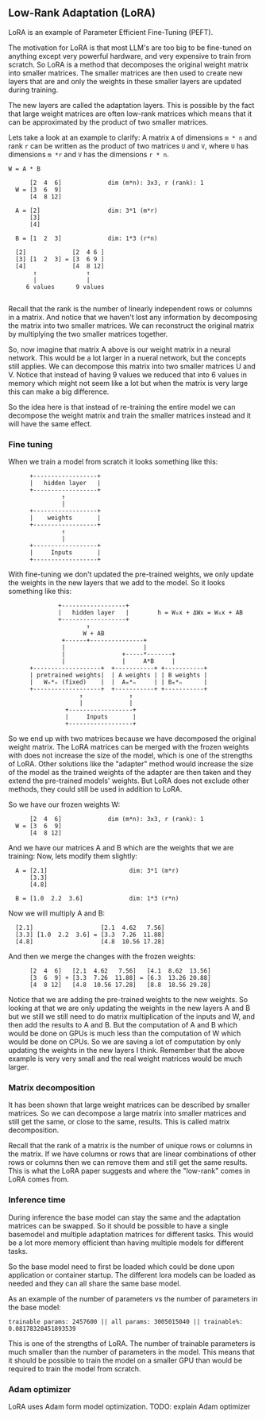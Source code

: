 ## Low-Rank Adaptation (LoRA)
LoRA is an example of Parameter Efficient Fine-Tuning (PEFT).

The motivation for LoRA is that most LLM's are too big to be fine-tuned on
anything except very powerful hardware, and very expensive to train from
scratch.
So LoRA is a method that decomposes the original weight matrix into smaller
matrices. The smaller matrices are then used to create new layers that are
and only the weights in these smaller layers are updated during training.

The new layers are called the adaptation layers. This is possible by the fact
that large weight matrices are often low-rank matrices which means that it can
be approximated by the product of two smaller matrices.

Lets take a look at an example to clarify:
A matrix `A` of dimensions `m * n` and rank `r` can be written as the product
of two matrices `U` and `V`, where `U` has dimensions `m *r` and `V` has
the dimensions `r * n`.

```
W = A * B
    
      [2  4  6]             dim (m*n): 3x3, r (rank): 1
  W = [3  6  9] 
      [4  8 12]

  A = [2]                   dim: 3*1 (m*r)
      [3]
      [4]

  B = [1  2  3]             dim: 1*3 (r*n)

  [2]             [2  4 6 ]
  [3] [1  2  3] = [3  6 9 ]  
  [4]             [4  8 12]
       ↑              ↑
       |              |
     6 values      9 values
 
```
Recall that the rank is the number of linearly independent rows or columns in
a matrix. And notice that we haven't lost any information by decomposing the
matrix into two smaller matrices. We can reconstruct the original matrix by
multiplying the two smaller matrices together.

So, now imagine that matrix A above is our weight matrix in a neural network.
This would be a lot larger in a nueral network, but the concepts still applies.
We can decompose this matrix into two smaller matrices U and V.
Notice that instead of having 9 values we reduced that into 6 values in memory
which might not seem like a lot but when the matrix is very large this can
make a big difference.

So the idea here is that instead of re-training the entire model we can
decompose the weight matrix and train the smaller matrices instead and it will
have the same effect.

### Fine tuning
When we train a model from scratch it looks something like this:
```
      +------------------+
      |   hidden layer   |
      +------------------+
               ↑
               |
      +------------------+
      |    weights       |
      +------------------+
               ↑
               |
      +------------------+
      |     Inputs       |
      +------------------+

```

With fine-tuning we don't updated the pre-trained weights, we only update the 
weights in the new layers that we add to the model. So it looks something like
this:
```
              +------------------+
              |   hidden layer   |        h = W₀x + ΔWx = W₀x + AB
              +------------------+
                      ↑       
                     W + AB
               +------+---------------+
               |                      |
               |                +-----*-------+
               |                |     A*B     |
      +-------------------+  +-----------+ +-----------+
      | pretrained weights|  | A weights | | B weights |
      |   Wₙ*ₙ (fixed)    |  |  Aₘ*ₙ     | | Bₘ*ₙ      |
      +-------------------+  +-----------+ +-----------+
                    ↑             ↑
                    |             |
                +------------------+
                |     Inputs       |
                +------------------+

````
So we end up with two matrices because we have decomposed the original weight
matrix. The LoRA matrices can be merged with the frozen weights with does not
increase the size of the model, which is one of the strengths of LoRA. Other
solutions like the "adapter" method would increase the size of the model as
the trained weights of the adapter are then taken and they extend the
pre-trained models' weights. But LoRA does not exclude other methods, they
could still be used in addition to LoRA.

So we have our frozen weights W:
```
      [2  4  6]             dim (m*n): 3x3, r (rank): 1
  W = [3  6  9] 
      [4  8 12]
```
And we have our matrices A and B which are the weights that we are training:
Now, lets modify them slightly:
```
  A = [2.1]                       dim: 3*1 (m*r)
      [3.3]
      [4.8]

  B = [1.0  2.2  3.6]             dim: 1*3 (r*n)
```
Now we will multiply A and B:
```
  [2.1]                   [2.1  4.62   7.56]
  [3.3] [1.0  2.2  3.6] = [3.3  7.26  11.88]
  [4.8]                   [4.8  10.56 17.28]
```
And then we merge the changes with the frozen weights:
```
      [2  4  6]   [2.1  4.62   7.56]   [4.1  8.62  13.56]
      [3  6  9] + [3.3  7.26  11.88] = [6.3  13.26 20.88]
      [4  8 12]   [4.8  10.56 17.28]   [8.8  18.56 29.28]
```
Notice that we are adding the pre-trained weights to the new weights.
So looking at that we are only updating the weights in the new layers A and B
but we still we still need to do matrix multiplication of the inputs and W,
and then add the results to A and B. But the computation of A and B which would
be done on GPUs is much less than the computation of W which would be done on
CPUs. So we are saving a lot of computation by only updating the weights in the
new layers I think. Remember that the above example is very very small and
the real weight matrices would be much larger.

### Matrix decomposition
It has been shown that large weight matrices can be described by smaller
matrices. So we can decompose a large matrix into smaller matrices and still
get the same, or close to the same, results. This is called matrix
decomposition.

Recall that the rank of a matrix is the number of unique rows or columns in the
matrix. If we have columns or rows that are linear combinations of other rows or
columns then we can remove them and still get the same results. This is what
the LoRA paper suggests and where the "low-rank" comes in LoRA comes from.

### Inference time
During inference the base model can stay the same and the adaptation matrices
can be swapped. So it should be possible to have a single basemodel and
multiple adaptation matrices for different tasks. This would be a lot more
memory efficient than having multiple models for different tasks.

So the base model need to first be loaded which could be done upon application
or container startup. The different lora models can be loaded as needed and
they can all share the same base model.

As an example of the number of parameters vs the number of parameters in
the base model:
```
trainable params: 2457600 || all params: 3005015040 || trainable%: 0.08178328451893539
```
This is one of the strengths of LoRA. The number of trainable parameters is
much smaller than the number of parameters in the model. This means that it
should be possible to train the model on a smaller GPU than would be required
to train the model from scratch.


### Adam optimizer
LoRA uses Adam form model optimization.
TODO: explain Adam optimizer
